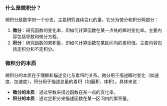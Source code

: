 ### 什么是微积分？

微积分是数学的一个分支，主要研究连续变化的量。它分为微分和积分两部分：

1. **微分**：研究函数的变化率，即如何计算函数在某一点处的瞬时变化率。主要内容包括导数和微分方程。
2. **积分**：研究函数的累积量，即如何计算函数在某区间内的累积值。主要内容包括定积分和不定积分。

### 微积分的本质

微积分的本质在于理解和描述变化与累积的关系。微分用于描述瞬时变化（如速度、加速度），积分用于描述总量的累积（如面积、体积）。具体来说：

- **微分的本质**：通过导数来描述函数在某一点的变化率。
- **积分的本质**：通过定积分来描述函数在某一区间内的累积量。

